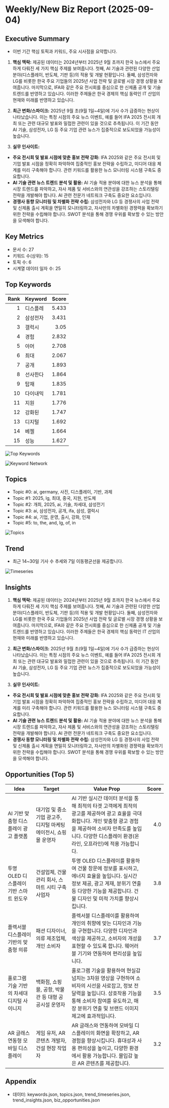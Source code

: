 # Weekly/New Biz Report (2025-09-04)

## Executive Summary

- 이번 기간 핵심 토픽과 키워드, 주요 시사점을 요약합니다.

1. **핵심 맥락:**  제공된 데이터는 2024년부터 2025년 9월 초까지 한국 뉴스에서 주요하게 다뤄진 세 가지 핵심 주제를 보여줍니다. 첫째, AI 기술과 관련된 다양한 산업 분야(디스플레이, 반도체, 기판 등)의 적용 및 개발 현황입니다.  둘째, 삼성전자와 LG를 비롯한 한국 주요 기업들의 2025년 사업 전략 및 글로벌 시장 경쟁 상황을 보여줍니다. 마지막으로,  IFA와 같은 주요 전시회를 중심으로 한 신제품 공개 및 기술 트렌드를 반영하고 있습니다.  이러한 주제들은 한국 경제의 핵심 동력인 IT 산업의 현재와 미래를 반영하고 있습니다.

2. **최근 변화/스파이크:** 2025년 9월 초(9월 1일~4일)에 기사 수가 급증하는 현상이 나타났습니다. 이는 특정 시점의 주요 뉴스 이벤트, 예를 들어 IFA 2025 전시회 개최 또는 관련 대규모 발표와 밀접한 관련이 있을 것으로 추측됩니다.  이 기간 동안 AI 기술, 삼성전자, LG 등 주요 기업 관련 뉴스가 집중적으로 보도되었을 가능성이 높습니다.

3. **실무 인사이트:**

* **주요 전시회 및 발표 시점에 맞춘 홍보 전략 강화:**  IFA 2025와 같은 주요 전시회 및 기업 발표 시점을 정확히 파악하여 집중적인 홍보 전략을 수립하고,  미디어 대응 체계를 미리 구축해야 합니다.  관련 키워드를 활용한 뉴스 모니터링 시스템 구축도 중요합니다.
* **AI 기술 관련 뉴스 트렌드 분석 및 활용:**  AI 기술 적용 분야에 대한 뉴스 분석을 통해 시장 트렌드를 파악하고,  자사 제품 및 서비스와의 연관성을 강조하는 스토리텔링 전략을 개발해야 합니다.  AI 관련 전문가 네트워크 구축도 중요한 요소입니다.
* **경쟁사 동향 모니터링 및 차별화 전략 수립:** 삼성전자와 LG 등 경쟁사의 사업 전략 및 신제품 출시 계획을 면밀히 모니터링하고,  자사만의 차별화된 경쟁력을 확보하기 위한 전략을 수립해야 합니다.  SWOT 분석을 통해 경쟁 우위를 확보할 수 있는 방안을 모색해야 합니다.

## Key Metrics

- 문서 수: 27
- 키워드 수(상위): 15
- 토픽 수: 6
- 시계열 데이터 일자 수: 25

## Top Keywords

| Rank | Keyword | Score |
|---:|---|---:|
| 1 | 디스플레 | 5.433 |
| 2 | 삼성전자 | 3.431 |
| 3 | 갤럭시 | 3.05 |
| 4 | 경험 | 2.832 |
| 5 | 아머 | 2.708 |
| 6 | 최대 | 2.067 |
| 7 | 공개 | 1.893 |
| 8 | 선사한다 | 1.864 |
| 9 | 탑재 | 1.835 |
| 10 | 다이내믹 | 1.781 |
| 11 | 지원 | 1.776 |
| 12 | 강화된 | 1.747 |
| 13 | 디지털 | 1.692 |
| 14 | 베젤 | 1.664 |
| 15 | 성능 | 1.627 |

![Top Keywords](fig/top_keywords.png)

![Keyword Network](fig/keyword_network.png)

## Topics

- Topic #0: ai, germany, 사진, 디스플레이, 기반, 과제
- Topic #1: 2025, lg, 최대, 중국, 지원, 반도체
- Topic #2: 개최, 2025, ai, 기술, 차세대, 삼성전기
- Topic #3: ai, 삼성전자, 공개, ifa, 삼성, 갤럭시
- Topic #4: ai, 기업, 운영, 출시, 강화, 인재
- Topic #5: to, the, and, lg, of, in

![Topics](fig/topics.png)

## Trend

- 최근 14~30일 기사 수 추세와 7일 이동평균선을 제공합니다.

![Timeseries](fig/timeseries.png)

## Insights

1. **핵심 맥락:**  제공된 데이터는 2024년부터 2025년 9월 초까지 한국 뉴스에서 주요하게 다뤄진 세 가지 핵심 주제를 보여줍니다. 첫째, AI 기술과 관련된 다양한 산업 분야(디스플레이, 반도체, 기판 등)의 적용 및 개발 현황입니다.  둘째, 삼성전자와 LG를 비롯한 한국 주요 기업들의 2025년 사업 전략 및 글로벌 시장 경쟁 상황을 보여줍니다. 마지막으로,  IFA와 같은 주요 전시회를 중심으로 한 신제품 공개 및 기술 트렌드를 반영하고 있습니다.  이러한 주제들은 한국 경제의 핵심 동력인 IT 산업의 현재와 미래를 반영하고 있습니다.

2. **최근 변화/스파이크:** 2025년 9월 초(9월 1일~4일)에 기사 수가 급증하는 현상이 나타났습니다. 이는 특정 시점의 주요 뉴스 이벤트, 예를 들어 IFA 2025 전시회 개최 또는 관련 대규모 발표와 밀접한 관련이 있을 것으로 추측됩니다.  이 기간 동안 AI 기술, 삼성전자, LG 등 주요 기업 관련 뉴스가 집중적으로 보도되었을 가능성이 높습니다.

3. **실무 인사이트:**

* **주요 전시회 및 발표 시점에 맞춘 홍보 전략 강화:**  IFA 2025와 같은 주요 전시회 및 기업 발표 시점을 정확히 파악하여 집중적인 홍보 전략을 수립하고,  미디어 대응 체계를 미리 구축해야 합니다.  관련 키워드를 활용한 뉴스 모니터링 시스템 구축도 중요합니다.
* **AI 기술 관련 뉴스 트렌드 분석 및 활용:**  AI 기술 적용 분야에 대한 뉴스 분석을 통해 시장 트렌드를 파악하고,  자사 제품 및 서비스와의 연관성을 강조하는 스토리텔링 전략을 개발해야 합니다.  AI 관련 전문가 네트워크 구축도 중요한 요소입니다.
* **경쟁사 동향 모니터링 및 차별화 전략 수립:** 삼성전자와 LG 등 경쟁사의 사업 전략 및 신제품 출시 계획을 면밀히 모니터링하고,  자사만의 차별화된 경쟁력을 확보하기 위한 전략을 수립해야 합니다.  SWOT 분석을 통해 경쟁 우위를 확보할 수 있는 방안을 모색해야 합니다.

## Opportunities (Top 5)

| Idea | Target | Value Prop | Score |
|---|---|---|---:|
| AI 기반 맞춤형 디스플레이 광고 플랫폼 | 대기업 및 중소기업 광고주, 디지털 마케팅 에이전시, 쇼핑몰 운영자 | AI 기반 실시간 데이터 분석을 통해 최적의 타겟 고객에게 최적의 광고를 제공하여 광고 효율을 극대화합니다. 개인 맞춤형 광고 경험을 제공하여 소비자 만족도를 높입니다.  다양한 디스플레이 환경(온라인, 오프라인)에 적용 가능합니다. | 4.0 |
| 투명 OLED 디스플레이 기반 스마트 윈도우 | 건설업체, 건물 관리 회사, 스마트 시티 구축 사업자 | 투명 OLED 디스플레이를 활용하여 건물 창문에 정보를 표시하고, 에너지 효율을 높입니다.  실시간 정보 제공, 광고 게재, 분위기 연출 등 다양한 기능을 제공합니다.  건물 디자인 및 미적 가치를 향상시킵니다. | 3.8 |
| 플렉서블 디스플레이 기반의 맞춤형 의류 | 패션 디자이너, 의류 제조업체, 개인 소비자 | 플렉서블 디스플레이를 활용하여 개인의 취향에 맞는 디자인과 기능을 구현합니다.  다양한 디자인과 색상을 제공하고,  소비자의 개성을 표현할 수 있도록 합니다.  웨어러블 기기와 연동하여 편리성을 높입니다. | 3.7 |
| 홀로그램 기술 기반의 차세대 디지털 사이니지 | 백화점, 쇼핑몰, 공항, 박물관 등 대형 공공시설 운영자 | 홀로그램 기술을 활용하여 현실감 넘치는 3차원 영상을 구현하여 소비자의 시선을 사로잡고, 정보 전달력을 높입니다.  상호작용 기능을 통해 소비자 참여를 유도하고,  매장 분위기 연출 및 브랜드 이미지 제고에 효과적입니다. | 3.5 |
| AR 글래스 연동형 모바일 디스플레이 | 게임 유저, AR 콘텐츠 개발자, 건설 현장 작업자 | AR 글래스와 연동하여 모바일 디스플레이의 화면을 확장하고, AR 경험을 향상시킵니다.  휴대성과 사용 편의성을 높이고, 다양한 환경에서 활용 가능합니다.  몰입감 높은 AR 콘텐츠를 제공합니다. | 3.2 |

## Appendix

- 데이터: keywords.json, topics.json, trend_timeseries.json, trend_insights.json, biz_opportunities.json